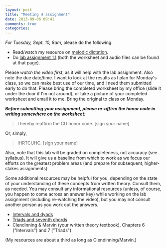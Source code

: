 ```yaml
---
layout: post
title: "Meeting 4 assignment"
date: 2013-09-06 09:41
comments: true
categories: 
---
```


*For Tuesday, Sept. 10, 8am*, please do the following:

- Read/watch my resource on [melodic dictation](http://kris.shaffermusic.com/musicianship/melodicDictationDemo.html).  
- Do [lab assignment 1.1](http://www.colorado.edu/music/courses/musc1121/1_1/index.html) (both the worksheet and audio files can be found at that page).  

Please *watch the video first*, as it will help with the lab assignment. Also note the due date/time. I want to look at the results as I plan for Monday's class, so we can make best use of our time, and I need them submitted early to do that. Please bring the completed worksheet by my office (slide it under the door if I'm not around), or take a picture of your completed worksheet and email it to me. Bring the original to class on Monday.

***Before submitting your assignment, please re-affirm the honor code in writing somewhere on the worksheet:***

> I hereby reaffirm the CU honor code. [sign your name]

Or, simply,

> IHRTCUHC. [sign your name]

Also, note that this lab will be graded on completeness, not accuracy (see syllabus). It will give us a baseline from which to work as we focus our efforts on the greatest problem areas (and prepare for subsequent, higher-stakes assignments).

Some additional resources may be helpful for you, depending on the state of your understanding of these concepts from written theory. Consult them, as needed. You may consult any informational resources (unless, of course, you happen to come across an answer key) while working on the lab assignment (including re-watching the video), but you may not consult another person as you work out the answers.

- [Intervals and dyads](http://kris.shaffermusic.com/musicianship/Intervals.html)  
- [Triads and seventh chords](http://kris.shaffermusic.com/musicianship/triads.html)  
- Clendinning & Marvin (your written theory textbook), Chapters 6 ("Intervals") and 7 ("Triads")

(My resources are about a third as long as Clendinning/Marvin.)